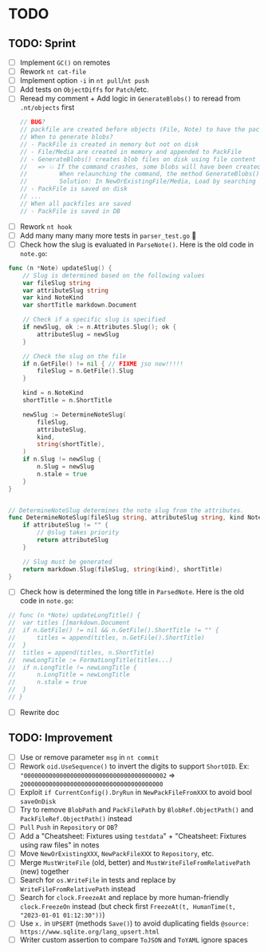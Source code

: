 # TODO

## TODO: Sprint

* [ ] Implement `GC()` on remotes
* [ ] Rework `nt cat-file`
* [ ] Implement option `-i` in `nt pull`/`nt push`
* [ ] Add tests on `ObjectDiffs` for `Patch`/etc.
* [ ] Reread my comment + Add logic in `GenerateBlobs()` to reread from `.nt/objects` first
    ```go
	// BUG?
	// packfile are created before objects (File, Note) to have the pack file OID when creating the object
	// When to generate blobs?
	// - PackFile is created in memory but not on disk
	// - File/Media are created in memory and appended to PackFile
	// - GenerateBlobs() creates blob files on disk using file content hash as OID
	//   => 💥 If the command crashes, some blobs will have been created on disk.
	//         When relaunching the command, the method GenerateBlobs() must find previous blobs but how?
	//         Solution: In NewOrExistingFile/Media, Load by searching for file hash (same Markdown, same media file) = same object
	// - PackFile is saved on disk
	// ...
	// When all packfiles are saved
	// - PackFile is saved in DB
	```
* [ ] Rework `nt hook`
* [ ] Add many many many more tests in `parser_test.go` 💪
* [ ] Check how the slug is evaluated in `ParseNote()`. Here is the old code in `note.go`:

```go
func (n *Note) updateSlug() {
	// Slug is determined based on the following values
	var fileSlug string
	var attributeSlug string
	var kind NoteKind
	var shortTitle markdown.Document

	// Check if a specific slug is specified
	if newSlug, ok := n.Attributes.Slug(); ok {
		attributeSlug = newSlug
	}

	// Check the slug on the file
	if n.GetFile() != nil { // FIXME jso now!!!!!
		fileSlug = n.GetFile().Slug
	}

	kind = n.NoteKind
	shortTitle = n.ShortTitle

	newSlug := DetermineNoteSlug(
		fileSlug,
		attributeSlug,
		kind,
		string(shortTitle),
	)
	if n.Slug != newSlug {
		n.Slug = newSlug
		n.stale = true
	}
}


// DetermineNoteSlug determines the note slug from the attributes.
func DetermineNoteSlug(fileSlug string, attributeSlug string, kind NoteKind, shortTitle string) string {
	if attributeSlug != "" {
		// @slug takes priority
		return attributeSlug
	}

	// Slug must be generated
	return markdown.Slug(fileSlug, string(kind), shortTitle)
}
```


* [ ] Check how is determined the long title in `ParsedNote`. Here is the old code in `note.go`:

```go
// func (n *Note) updateLongTitle() {
// 	var titles []markdown.Document
// 	if n.GetFile() != nil && n.GetFile().ShortTitle != "" {
// 		titles = append(titles, n.GetFile().ShortTitle)
// 	}
// 	titles = append(titles, n.ShortTitle)
// 	newLongTitle := FormatLongTitle(titles...)
// 	if n.LongTitle != newLongTitle {
// 		n.LongTitle = newLongTitle
// 		n.stale = true
// 	}
// }
```

* [ ] Rewrite doc

## TODO: Improvement

* [ ] Use or remove parameter `msg` in `nt commit`
* [ ] Rework `oid.UseSequence()` to invert the digits to support `ShortOID`. Ex: `"0000000000000000000000000000000000000002` => `2000000000000000000000000000000000000000`
* [ ] Exploit `if CurrentConfig().DryRun` in `NewPackFileFromXXX` to avoid bool `saveOnDisk`
* [ ] Try to remove `BlobPath` and `PackFilePath` by `BlobRef.ObjectPath()` and `PackFileRef.ObjectPath()` instead
* [ ] `Pull` `Push` in `Repository` or `DB`?
* [ ] Add a "Cheatsheet: Fixtures using `testdata`" + "Cheatsheet: Fixtures using raw files" in notes
* [ ] Move `NewOrExistingXXX`, `NewPackFileXXX` to `Repository`, etc.
* [ ] Merge `MustWriteFile` (old, better) and `MustWriteFileFromRelativePath` (new) together
* [ ] Search for `os.WriteFile` in tests and replace by `WriteFileFromRelativePath` instead
* [ ] Search for `clock.FreezeAt` and replace by more human-friendly `clock.FreezeOn` instead (but check first `FreezeAt(t, HumanTime(t, "2023-01-01 01:12:30"))`)
* [ ] Use `x.` in `UPSERT` (methods `Save()`) to avoid duplicating fields `@source: https://www.sqlite.org/lang_upsert.html`
* [ ] Writer custom assertion to compare `ToJSON` and `ToYAML` ignore spaces
